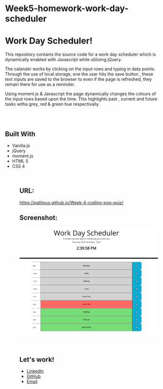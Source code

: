 # Week5-homework-work-day-scheduler
<h1>Work Day Scheduler!</h1>
<body>
This repository contains the source code for a work day scheduler which is dynamically enabled with Javascript while utilizing jQuery.

The calander works by clicking on the input rows and typing in data points. Through the use of local storage, one the user hits the save button , these text inputs are saved to the browser to even if the page is refreshed, they remain there for use as a reminder.

Using moment.js & Javascript the page dynamically changes the colours of the input rows based upon the time. This highlights past , current and future tasks witha  grey, red & green hue respectivally.

<br/>
<br/>

<h2>Built With</h2>
<ul>
    <li>Vanilla.js</li>
    <li>jQuery</li>
    <li>moment.js</li>
    <li>HTML 5</li>
    <li>CSS 4</li>
<ul>

<br/>
<h2>URL:</h2>

https://pattiqus.github.io/Week-4-coding-pop-quiz/

<h2>Screenshot:</h2>

![Week5-WorkDayScheduler-Screenshot](/assets/images/Week5-WorkDayScheduler-Screenshot.JPG)

</br>

<h2>Let's work!</h2>
<ul>
    <li><a href = https://www.linkedin.com/in/patrick-brown-52553410a>LinkedIn</li>
    <li><a href = https://github.com/Pattiqus>GitHub</li>
    <li><a href = Patticus.tv@gmail.com>Email</li>
</ul>